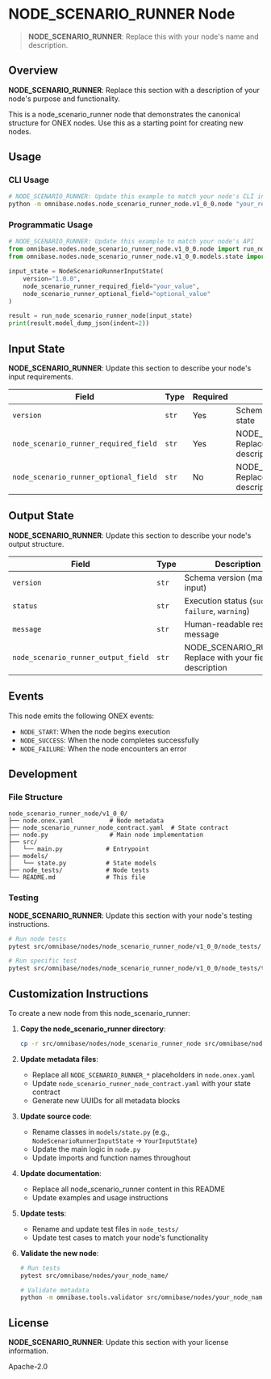 <!-- === OmniNode:Metadata ===
metadata_version: 0.1.0
protocol_version: 0.1.0
owner: OmniNode Team
copyright: OmniNode Team
schema_version: 0.1.0
name: README.md
version: 1.0.0
uuid: 0a18f676-b84a-4b2b-9d03-2fc297904673
author: OmniNode Team
created_at: '2025-05-28T12:40:27.515911'
last_modified_at: '1970-01-01T00:00:00Z'
description: Stamped by MarkdownHandler
state_contract: state_contract://default
lifecycle: active
hash: '0000000000000000000000000000000000000000000000000000000000000000'
entrypoint: markdown://README
namespace: markdown://README
meta_type: tool

<!-- === /OmniNode:Metadata === -->
# NODE_SCENARIO_RUNNER Node

> **NODE_SCENARIO_RUNNER**: Replace this with your node's name and description.

## Overview

**NODE_SCENARIO_RUNNER**: Replace this section with a description of your node's purpose and functionality.

This is a node_scenario_runner node that demonstrates the canonical structure for ONEX nodes. Use this as a starting point for creating new nodes.

## Usage

### CLI Usage

```bash
# NODE_SCENARIO_RUNNER: Update this example to match your node's CLI interface
python -m omnibase.nodes.node_scenario_runner_node.v1_0_0.node "your_required_value" --node_scenario_runner-optional-field "optional_value"
```

### Programmatic Usage

```python
# NODE_SCENARIO_RUNNER: Update this example to match your node's API
from omnibase.nodes.node_scenario_runner_node.v1_0_0.node import run_node_scenario_runner_node
from omnibase.nodes.node_scenario_runner_node.v1_0_0.models.state import NodeScenarioRunnerInputState

input_state = NodeScenarioRunnerInputState(
    version="1.0.0",
    node_scenario_runner_required_field="your_value",
    node_scenario_runner_optional_field="optional_value"
)

result = run_node_scenario_runner_node(input_state)
print(result.model_dump_json(indent=2))
```

## Input State

**NODE_SCENARIO_RUNNER**: Update this section to describe your node's input requirements.

| Field | Type | Required | Description |
|-------|------|----------|-------------|
| `version` | `str` | Yes | Schema version for input state |
| `node_scenario_runner_required_field` | `str` | Yes | NODE_SCENARIO_RUNNER: Replace with your field description |
| `node_scenario_runner_optional_field` | `str` | No | NODE_SCENARIO_RUNNER: Replace with your field description |

## Output State

**NODE_SCENARIO_RUNNER**: Update this section to describe your node's output structure.

| Field | Type | Description |
|-------|------|-------------|
| `version` | `str` | Schema version (matches input) |
| `status` | `str` | Execution status (`success`, `failure`, `warning`) |
| `message` | `str` | Human-readable result message |
| `node_scenario_runner_output_field` | `str` | NODE_SCENARIO_RUNNER: Replace with your field description |

## Events

This node emits the following ONEX events:

- `NODE_START`: When the node begins execution
- `NODE_SUCCESS`: When the node completes successfully
- `NODE_FAILURE`: When the node encounters an error

## Development

### File Structure

```
node_scenario_runner_node/v1_0_0/
├── node.onex.yaml          # Node metadata
├── node_scenario_runner_node_contract.yaml  # State contract
├── node.py                 # Main node implementation
├── src/
│   └── main.py            # Entrypoint
├── models/
│   └── state.py           # State models
├── node_tests/            # Node tests
└── README.md              # This file
```

### Testing

**NODE_SCENARIO_RUNNER**: Update this section with your node's testing instructions.

```bash
# Run node tests
pytest src/omnibase/nodes/node_scenario_runner_node/v1_0_0/node_tests/

# Run specific test
pytest src/omnibase/nodes/node_scenario_runner_node/v1_0_0/node_tests/test_node_scenario_runner.py
```

## Customization Instructions

To create a new node from this node_scenario_runner:

1. **Copy the node_scenario_runner directory**:
   ```bash
   cp -r src/omnibase/nodes/node_scenario_runner_node src/omnibase/nodes/your_node_name
   ```

2. **Update metadata files**:
   - Replace all `NODE_SCENARIO_RUNNER_*` placeholders in `node.onex.yaml`
   - Update `node_scenario_runner_node_contract.yaml` with your state contract
   - Generate new UUIDs for all metadata blocks

3. **Update source code**:
   - Rename classes in `models/state.py` (e.g., `NodeScenarioRunnerInputState` → `YourInputState`)
   - Update the main logic in `node.py`
   - Update imports and function names throughout

4. **Update documentation**:
   - Replace all node_scenario_runner content in this README
   - Update examples and usage instructions

5. **Update tests**:
   - Rename and update test files in `node_tests/`
   - Update test cases to match your node's functionality

6. **Validate the new node**:
   ```bash
   # Run tests
   pytest src/omnibase/nodes/your_node_name/
   
   # Validate metadata
   python -m omnibase.tools.validator src/omnibase/nodes/your_node_name/
   ```

## License

**NODE_SCENARIO_RUNNER**: Update this section with your license information.

Apache-2.0
